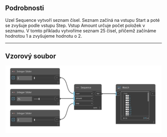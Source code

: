 ## Podrobnosti
Uzel Sequence vytvoří seznam čísel. Seznam začíná na vstupu Start a poté se zvyšuje podle vstupu Step. Vstup Amount určuje počet položek v seznamu. V tomto příkladu vytvoříme seznam 25 čísel, přičemž začínáme hodnotou 1 a zvyšujeme hodnotu o 2.
___
## Vzorový soubor

![Sequence](./CoreNodeModels.Sequence_img.jpg)

